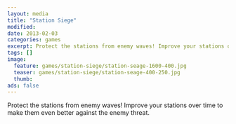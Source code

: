 ```yaml
---
layout: media
title: "Station Siege"
modified:
date: 2013-02-03
categories: games
excerpt: Protect the stations from enemy waves! Improve your stations over time to make them even better against the enemy threat.
tags: []
image:
  feature: games/station-siege/station-seage-1600-400.jpg
  teaser: games/station-siege/station-seage-400-250.jpg
  thumb:
ads: false
---
```


Protect the stations from enemy waves! Improve your stations over time to make them even better against the enemy threat.
